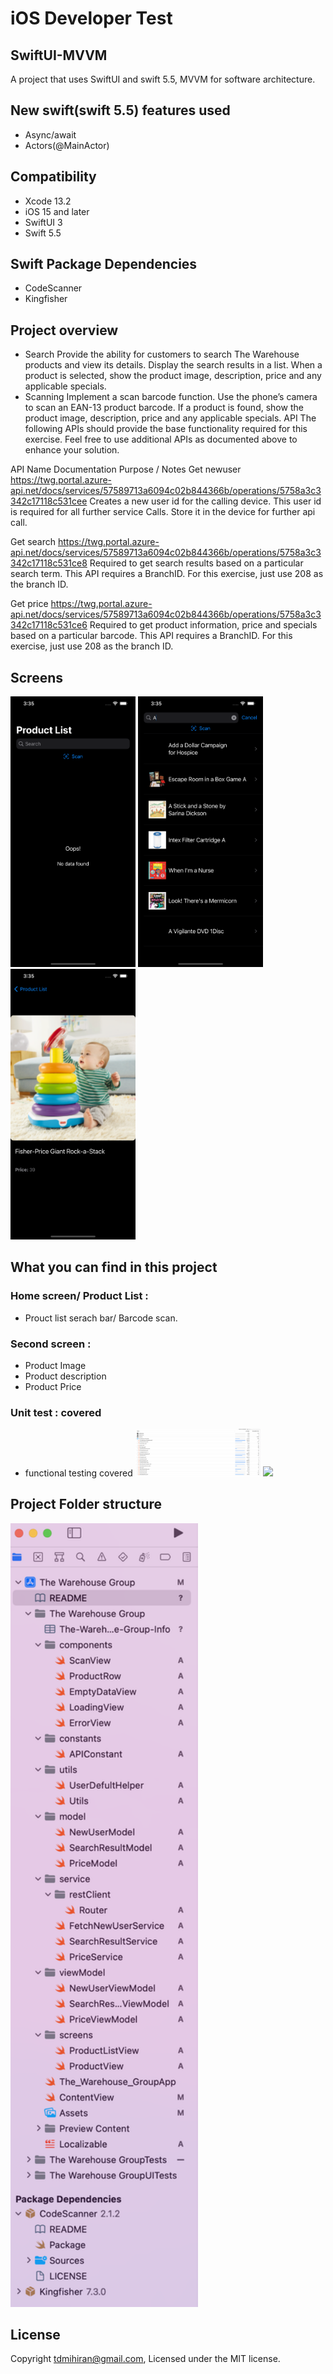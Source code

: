 # iOS Developer Test


## SwiftUI-MVVM
A project that uses SwiftUI and swift 5.5, MVVM for software architecture.

## New swift(swift 5.5) features used
- Async/await
- Actors(@MainActor)

## Compatibility
- Xcode 13.2
- iOS 15 and later
- SwiftUI 3
- Swift 5.5

## Swift Package Dependencies

- CodeScanner
- Kingfisher

## Project overview
 - Search
Provide the ability for customers to search The Warehouse products and view its details. Display the search results in a list. When a product is selected, show the product image, description, price and any applicable specials.
- Scanning
Implement a scan barcode function. Use the phone’s camera to scan an EAN-13 product barcode. If a product is found, show the product image, description, price and any applicable specials.
API
The following APIs should provide the base functionality required for this exercise. Feel free to use additional APIs as documented above to enhance your solution. 

API Name    Documentation     Purpose / Notes
Get newuser    https://twg.portal.azure-api.net/docs/services/57589713a6094c02b844366b/operations/5758a3c3342c17118c531cee
    Creates a new user id for the calling device. This user id is required for all further service
Calls. Store it in the device for further api call. 

Get search    https://twg.portal.azure-api.net/docs/services/57589713a6094c02b844366b/operations/5758a3c3342c17118c531ce8
    Required to get search results based on a
particular search term. This API requires a
BranchID. For this exercise, just use 208 as
the branch ID.

Get price    https://twg.portal.azure-api.net/docs/services/57589713a6094c02b844366b/operations/5758a3c3342c17118c531ce6
    Required to get product information, price and specials based on a particular barcode. 
This API requires a BranchID. For this exercise, just use 208 as the branch ID. 



## Screens 
<img src = "screenshot/home.png" width = "200" hight = "420"> <img src = "screenshot/searchList.png" width = "200" hight = "420"><img src = "screenshot/details.png" width = "200" hight = "420">

## What you can find in this project
 ### Home screen/ Product List :
- Prouct list serach bar/ Barcode scan.

 ### Second screen :
- Product Image
- Product description
- Product Price

 ### Unit test : covered
- functional testing covered
<img src = "screenshot/unit-test1.png" width = "200" hight = "420"> <img src = "screenshot/unit-test12.png" width = "200" hight = "420">

## Project Folder structure
<img src = "screenshot/folderstructure.png" width = "300" hight = "420">

## License
Copyright tdmihiran@gmail.com,  Licensed under the MIT license.
